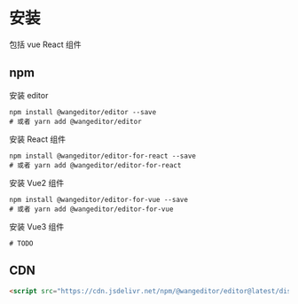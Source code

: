 # 安装

包括 vue React 组件

## npm

安装 editor

```shell
npm install @wangeditor/editor --save
# 或者 yarn add @wangeditor/editor
```

安装 React 组件

```shell
npm install @wangeditor/editor-for-react --save
# 或者 yarn add @wangeditor/editor-for-react
```

安装 Vue2 组件

```shell
npm install @wangeditor/editor-for-vue --save
# 或者 yarn add @wangeditor/editor-for-vue
```

安装 Vue3 组件

```shell
# TODO
```

## CDN

```html
<script src="https://cdn.jsdelivr.net/npm/@wangeditor/editor@latest/dist/wangEditor.min.js"></script>
```
